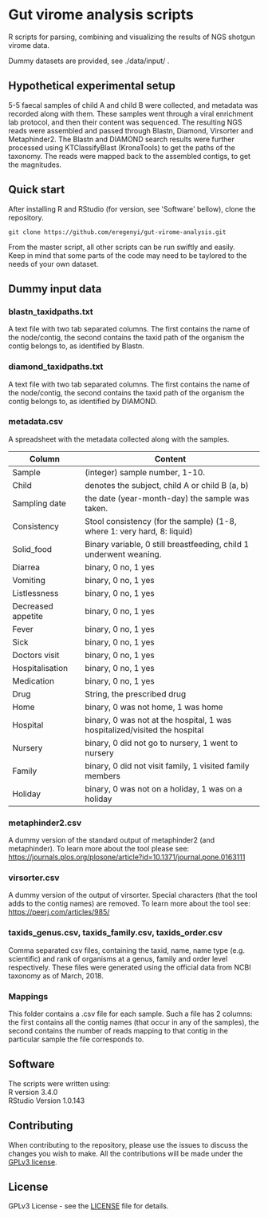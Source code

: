 # Gut virome analysis scripts

R scripts for parsing, combining and visualizing the results of NGS shotgun virome data. 

Dummy datasets are provided, see ./data/input/ . 

## Hypothetical experimental setup

5-5 faecal samples of child A and child B were collected, and metadata was recorded along with them. These samples went through a viral enrichment lab protocol, and then their content was sequenced. The resulting NGS reads were assembled and passed through Blastn, Diamond, Virsorter and Metaphinder2. The Blastn and DIAMOND search results were further processed using KTClassifyBlast (KronaTools) to get the paths of the taxonomy. The reads were mapped back to the assembled contigs, to get the magnitudes. 

## Quick start

After installing R and RStudio (for version, see 'Software' bellow), clone the repository. <br />

```git clone https://github.com/eregenyi/gut-virome-analysis.git```

From the master script, all other scripts can be run swiftly and easily. <br />
Keep in mind that some parts of the code may need to be taylored to the needs of your own dataset. 

## Dummy input data

### blastn_taxidpaths.txt

A text file with two tab separated columns. The first contains the name of the node/contig, the second contains the taxid path of the organism the contig belongs to, as identified by Blastn.

### diamond_taxidpaths.txt

A text file with two tab separated columns. The first contains the name of the node/contig, the second contains the taxid path of the organism the contig belongs to, as identified by DIAMOND.

### metadata.csv

A spreadsheet with the metadata collected along with the samples. 


| Column | Content |
| --- | --- |
| Sample  |   (integer) sample number, 1-10. |
| Child  |   denotes the subject, child A or child B (a, b)   |
| Sampling date  |   the date (year-month-day) the sample was taken.   |
| Consistency  |   Stool consistency (for the sample) (1-8, where 1: very hard, 8: liquid)   |
| Solid_food  |   Binary variable, 0 still breastfeeding, child 1 underwent weaning.   |
| Diarrea  |   binary, 0 no, 1 yes   |
| Vomiting  |   binary, 0 no, 1 yes   |
| Listlessness  |   binary, 0 no, 1 yes   |
| Decreased appetite  |   binary, 0 no, 1 yes   |
| Fever  |   binary, 0 no, 1 yes   |
| Sick  |   binary, 0 no, 1 yes   |
| Doctors visit  |   binary, 0 no, 1 yes   |
| Hospitalisation  |   binary, 0 no, 1 yes   |
| Medication  |   binary, 0 no, 1 yes   |
| Drug  |  String, the prescribed drug   |
| Home  |  binary, 0 was not home, 1 was home   |
| Hospital  |  binary, 0 was not at the hospital, 1 was hospitalized/visited the hospital   |
| Nursery  |  binary, 0 did not go to nursery, 1 went to nursery   |
| Family  |  binary, 0 did not visit family, 1 visited family members   |
| Holiday  |  binary, 0 was not on a holiday, 1 was on a holiday  |

### metaphinder2.csv

A dummy version of the standard output of metaphinder2 (and metaphinder). To learn more about the tool please see: https://journals.plos.org/plosone/article?id=10.1371/journal.pone.0163111

### virsorter.csv

A dummy version of the output of virsorter. Special characters (that the tool adds to the contig names) are removed. To learn more about the tool see: https://peerj.com/articles/985/

### taxids_genus.csv, taxids_family.csv, taxids_order.csv

Comma separated csv files, containing the taxid, name, name type (e.g. scientific) and rank of organisms at a genus, family and order level respectively. These files were generated using the official data from NCBI taxonomy as of March, 2018. 

### Mappings

This folder contains a .csv file for each sample. Such a file has 2 columns: the first contains all the contig names (that occur in any of the samples), the second contains the number of reads mapping to that contig in the particular sample the file corresponds to.

## Software

The scripts were written using: <br />
R version 3.4.0 <br />
RStudio Version 1.0.143

## Contributing

When contributing to the repository, please use the issues to discuss the changes you wish to make. All the contributions will be made under the [GPLv3 license](https://github.com/eregenyi/gut-virome-analysis/blob/master/LICENSE).

## License

GPLv3 License - see the [LICENSE](https://github.com/eregenyi/gut-virome-analysis/blob/master/LICENSE) file for details.
